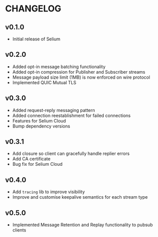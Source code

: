 # CHANGELOG

## v0.1.0

- Initial release of Selium

## v0.2.0

- Added opt-in message batching functionality
- Added opt-in compression for Publisher and Subscriber streams
- Message payload size limit (1MB) is now enforced on wire protocol
- Implemented QUIC Mutual TLS

## v0.3.0

- Added request-reply messaging pattern
- Added connection reestablishment for failed connections
- Features for Selium Cloud
- Bump dependency versions

## v0.3.1

- Add closure so client can gracefully handle replier errors
- Add CA certificate
- Bug fix for Selium Cloud

## v0.4.0

- Add `tracing` lib to improve visibility
- Improve and customise keepalive semantics for each stream type

## v0.5.0

- Implemented Message Retention and Replay functionality to pubsub clients

